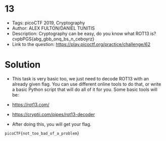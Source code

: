 # 13
- Tags: picoCTF 2019, Cryptography
- Author: ALEX FULTON/DANIEL TUNITIS
- Description: Cryptography can be easy, do you know what ROT13 is? cvpbPGS{abg_gbb_onq_bs_n_ceboyrz}
- Link to the question: https://play.picoctf.org/practice/challenge/62

# Solution
- This task is very basic too, we just need to decode ROT13 with an already given flag. You can use different online tools to do that, or write a basic Python script that will do all of it for you. Some basic tools will be:

- https://rot13.com/
- https://cryptii.com/pipes/rot13-decoder

- After doing this, you will get your flag.

```
picoCTF{not_too_bad_of_a_problem}
```
